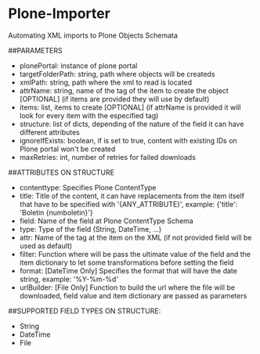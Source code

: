 # Plone-Importer
Automating XML imports to Plone Objects Schemata

##PARAMETERS  
- plonePortal:       instance of plone portal  
- targetFolderPath:  string, path where objects will be createds  
- xmlPath:           string, path where the xml to read is located  
- attrName:          string, name of the tag of the item to create the object [OPTIONAL] (if items are provided they will use by default)  
- items:             list, items to create [OPTIONAL] (if attrName is provided it will look for every item with the especified tag)  
- structure:         list of dicts, depending of the nature of the field it can have different attributes  
- ignoreIfExists:    boolean, if is set to true, content with existing IDs on Plone portal won't be created  
- maxRetries:        int, number of retries for failed downloads  

##ATTRIBUTES ON STRUCTURE
- contenttype: Specifies Plone ContentType  
- title:       Title of the content, it can have replacements from the item itself that have to be specified with '{ANY_ATTRIBUTE}', example: {'title': 'Boletin {numboletin}'}  
- field:       Name of the field at Plone ContentType Schema  
- type:        Type of the field (String, DateTime, ...)  
- attr:        Name of the tag at the item on the XML (if not provided field will be used as default)  
- filter:      Function where will be pass the ultimate value of the field and the item dictionary to let some transformations before setting the field  
- format:      [DateTime Only] Specifies the format that will have the date string, example: '%Y-%m-%d'  
- urlBuilder:  [File Only] Function to build the url where the file will be downloaded, field value and item dictionary are passed as parameters  

##SUPPORTED FIELD TYPES ON STRUCTURE:
- String  
- DateTime  
- File
